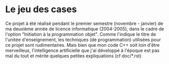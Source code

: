 # Le jeu des cases
Ce projet à été réalisé pendant le premier semestre (novembre - janvier) de ma deuxième année de licence informatique (2004-2005), dans le cadre de l'option "Initiation à la programmation objet". Comme l'indique le titre de l'unitée d'enseignement, les techniques (de programmation) utilisées pour ce projet sont rudimentaires. Mais bien que mon code C++ soit loin d'être merveilleux, l'intelligence artificielle que j'ai développé à l'époque est pas mal du tout et mérite quelques petites expliquations (cf doc/*.rst)

